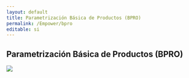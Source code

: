 ```yaml
---
layout: default
title: Parametrización Básica de Productos (BPRO)
permalink: /Empower/bpro
editable: si
---
```


## Parametrización Básica de Productos (BPRO)

[![](video2.png)](https://www.youtube.com/watch?v=3MYH-0XmSLg)





